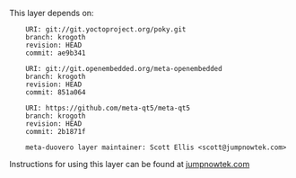 This layer depends on:

        URI: git://git.yoctoproject.org/poky.git
        branch: krogoth 
        revision: HEAD
        commit: ae9b341

        URI: git://git.openembedded.org/meta-openembedded
        branch: krogoth 
        revision: HEAD
        commit: 851a064

        URI: https://github.com/meta-qt5/meta-qt5
        branch: krogoth
        revision: HEAD
        commit: 2b1871f

        meta-duovero layer maintainer: Scott Ellis <scott@jumpnowtek.com>

Instructions for using this layer can be found at [jumpnowtek.com][duovero-yocto-build]

[duovero-yocto-build]: http://www.jumpnowtek.com/yocto/Duovero-Systems-with-Yocto.html
